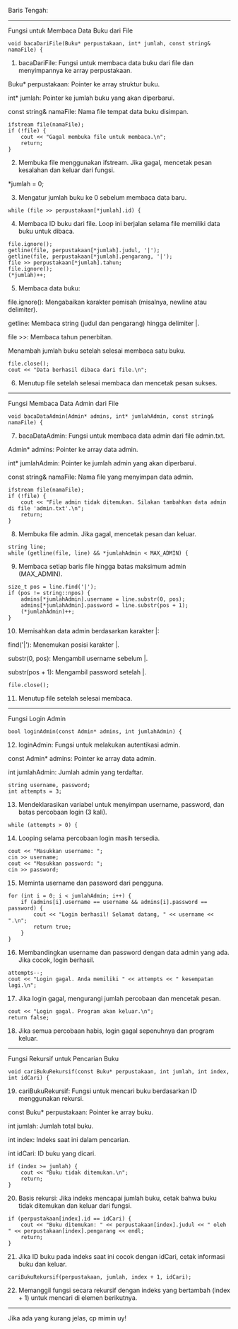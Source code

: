 Baris Tengah:


---

Fungsi untuk Membaca Data Buku dari File
```
void bacaDariFile(Buku* perpustakaan, int* jumlah, const string& namaFile) {
```
1. bacaDariFile: Fungsi untuk membaca data buku dari file dan menyimpannya ke array perpustakaan.

Buku* perpustakaan: Pointer ke array struktur buku.

int* jumlah: Pointer ke jumlah buku yang akan diperbarui.

const string& namaFile: Nama file tempat data buku disimpan.



```
ifstream file(namaFile);
if (!file) {
    cout << "Gagal membuka file untuk membaca.\n";
    return;
}
```
2. Membuka file menggunakan ifstream. Jika gagal, mencetak pesan kesalahan dan keluar dari fungsi.



*jumlah = 0;

3. Mengatur jumlah buku ke 0 sebelum membaca data baru.


```
while (file >> perpustakaan[*jumlah].id) {
```
4. Membaca ID buku dari file. Loop ini berjalan selama file memiliki data buku untuk dibaca.


```
file.ignore();
getline(file, perpustakaan[*jumlah].judul, '|');
getline(file, perpustakaan[*jumlah].pengarang, '|');
file >> perpustakaan[*jumlah].tahun;
file.ignore();
(*jumlah)++;
```
5. Membaca data buku:

file.ignore(): Mengabaikan karakter pemisah (misalnya, newline atau delimiter).

getline: Membaca string (judul dan pengarang) hingga delimiter |.

file >>: Membaca tahun penerbitan.

Menambah jumlah buku setelah selesai membaca satu buku.



```
file.close();
cout << "Data berhasil dibaca dari file.\n";
```
6. Menutup file setelah selesai membaca dan mencetak pesan sukses.




---

Fungsi Membaca Data Admin dari File
```
void bacaDataAdmin(Admin* admins, int* jumlahAdmin, const string& namaFile) {
```
7. bacaDataAdmin: Fungsi untuk membaca data admin dari file admin.txt.

Admin* admins: Pointer ke array data admin.

int* jumlahAdmin: Pointer ke jumlah admin yang akan diperbarui.

const string& namaFile: Nama file yang menyimpan data admin.



```
ifstream file(namaFile);
if (!file) {
    cout << "File admin tidak ditemukan. Silakan tambahkan data admin di file 'admin.txt'.\n";
    return;
}
```
8. Membuka file admin. Jika gagal, mencetak pesan dan keluar.


```
string line;
while (getline(file, line) && *jumlahAdmin < MAX_ADMIN) {
```
9. Membaca setiap baris file hingga batas maksimum admin (MAX_ADMIN).


```
size_t pos = line.find('|');
if (pos != string::npos) {
    admins[*jumlahAdmin].username = line.substr(0, pos);
    admins[*jumlahAdmin].password = line.substr(pos + 1);
    (*jumlahAdmin)++;
}
```
10. Memisahkan data admin berdasarkan karakter |:

find('|'): Menemukan posisi karakter |.

substr(0, pos): Mengambil username sebelum |.

substr(pos + 1): Mengambil password setelah |.



```
file.close();
```
11. Menutup file setelah selesai membaca.




---

Fungsi Login Admin
```
bool loginAdmin(const Admin* admins, int jumlahAdmin) {
```
12. loginAdmin: Fungsi untuk melakukan autentikasi admin.



const Admin* admins: Pointer ke array data admin.

int jumlahAdmin: Jumlah admin yang terdaftar.

```
string username, password;
int attempts = 3;
```
13. Mendeklarasikan variabel untuk menyimpan username, password, dan batas percobaan login (3 kali).


```
while (attempts > 0) {
```
14. Looping selama percobaan login masih tersedia.


```
cout << "Masukkan username: ";
cin >> username;
cout << "Masukkan password: ";
cin >> password;
```
15. Meminta username dan password dari pengguna.


```
for (int i = 0; i < jumlahAdmin; i++) {
    if (admins[i].username == username && admins[i].password == password) {
        cout << "Login berhasil! Selamat datang, " << username << ".\n";
        return true;
    }
}
```
16. Membandingkan username dan password dengan data admin yang ada. Jika cocok, login berhasil.


```
attempts--;
cout << "Login gagal. Anda memiliki " << attempts << " kesempatan lagi.\n";
```
17. Jika login gagal, mengurangi jumlah percobaan dan mencetak pesan.


```
cout << "Login gagal. Program akan keluar.\n";
return false;
```
18. Jika semua percobaan habis, login gagal sepenuhnya dan program keluar.




---

Fungsi Rekursif untuk Pencarian Buku
```
void cariBukuRekursif(const Buku* perpustakaan, int jumlah, int index, int idCari) {
```
19. cariBukuRekursif: Fungsi untuk mencari buku berdasarkan ID menggunakan rekursi.



const Buku* perpustakaan: Pointer ke array buku.

int jumlah: Jumlah total buku.

int index: Indeks saat ini dalam pencarian.

int idCari: ID buku yang dicari.

```
if (index >= jumlah) {
    cout << "Buku tidak ditemukan.\n";
    return;
}
```
20. Basis rekursi: Jika indeks mencapai jumlah buku, cetak bahwa buku tidak ditemukan dan keluar dari fungsi.


```
if (perpustakaan[index].id == idCari) {
    cout << "Buku ditemukan: " << perpustakaan[index].judul << " oleh " << perpustakaan[index].pengarang << endl;
    return;
}
```
21. Jika ID buku pada indeks saat ini cocok dengan idCari, cetak informasi buku dan keluar.


```
cariBukuRekursif(perpustakaan, jumlah, index + 1, idCari);
```
22. Memanggil fungsi secara rekursif dengan indeks yang bertambah (index + 1) untuk mencari di elemen berikutnya.




---

Jika ada yang kurang jelas, cp mimin uy!

